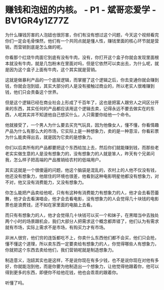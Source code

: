 # 赚钱和泡妞的内核。 - P1 - 斌哥恋爱学 - BV1GR4y1Z77Z

为什么赚钱厉害的人泡妞也很厉害，你们有没有想过这个问题，今天这个视频看完你们一定会毛骨悚然，他们有一个共同点就是懂人性，赚钱里面的核心环节就是营销，而营销到底是怎么做的呢。

你看那个红烧牛肉面它到底有没有牛肉，没有，你打开这个盒子你就会发现里面根本就没有牛肉，就是几包粉末在里面对吗，但是它依然可以卖出去，为什么呢，就是因为这个盒子上面有牛肉，这个其实就是营销。

这就是做暴利产品的一个底层逻辑，而掌握了这个逻辑之后，你去变通你就会赚到钱，你就会泡到妞，其实大部分的人是没有接触过商业的，所以老实人很难赚到钱，他们只会责备这个世界。

但是这个逻辑已经在商业社会上形成了千百年了，这也是把富人跟穷人之间区分开来的东西，其实任何的产品都应该用这个逻辑去卖，记得永远不要去做实在的东西，人呢其实并不知道他自己想买什么，人只需要你给他一个命令。

他就接受了，一个男人为什么要去买充气玩具，因为他像女人，懂不懂，你看情趣产品为什么有那么大的市场，它实际上是一种想象力，卖的是一种意淫，你看彩票为什么能卖得出去，就是因为它卖的是想象力。

你们以后卖所有的产品都要把这个东西给加上去，然后你们就能赚到钱，而那些老老实实做生意的人是没有想象力的，没有想象力的人就是笨人，昨天有个兄弟问我，怎么样子把高端的产品推销给农村的低端用户。

其实这就是一个很傻逼的问题，他这个脑袋是混乱的，农村上的人他不仅没有钱，他还没有想象力，他居住的环境也很差，他看到这种电影明星他都没有想象力，对不对，他又没有消费能力，又没有想象力。

你怎么能把产品卖给他呢，只有有这种有消费能力有想象力的人，他才会去看芭蕾舞，他才会去看演唱会，他才会去看电影，没有想象力的人会觉得几十块钱的电影票也是浪费钱，还不如在家里面的电脑上去看。

而只有有想象力的人，他才会觉得几十块钱可以买一个和妹子，在黑暗当中去独处两个小时的场景跟机会，我们大部分人把需求这个概念都弄错了，他们认为有需求就有市场，实际上需求不是市场，有购买力才有市场。

非洲人很穷，他们穷的连饭都吃不上，你卖什么东西他们都不会买，他们只会抢，懂不懂这个道理，所以卖东西一定要卖给有想象力的人，你觉得哪些人有想象力，你就把这个东西去卖给他们，我们营销呢就是制造想象力。

制造意义，泡妞其实也是这样，不是说你现在有多少钱，也不是说你现在对他有多好，你就能泡到他，而是你要为他制造出一个想象力，让他觉得他跟着你，他可以得到更多的东西，即便你不给他花钱，他也会乖乖的跟着你。

听懂了吗。